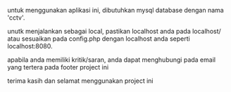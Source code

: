 untuk menggunakan aplikasi ini, dibutuhkan mysql database dengan nama 'cctv'.

unutk menjalankan sebagai local, pastikan localhost anda pada localhost/ atau sesuaikan pada config.php dengan localhost anda seperti localhost:8080.

apabila anda memiliki kritik/saran, anda dapat menghubungi pada email yang tertera pada footer project ini


terima kasih dan selamat menggunakan project ini
